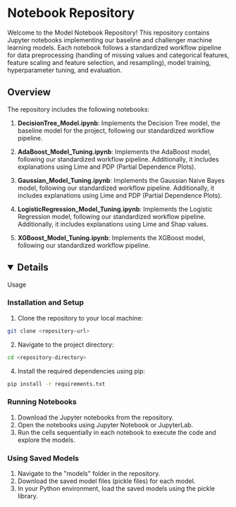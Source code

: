 # Notebook Repository

Welcome to the Model Notebook Repository! This repository contains Jupyter notebooks implementing our baseline and challenger machine learning models. Each notebook follows a standardized workflow pipeline for data preprocessing (handling of missing values and categorical features, feature scaling and feature selection, and resampling), model training, hyperparameter tuning, and evaluation.

## Overview

The repository includes the following notebooks:

1. **DecisionTree_Model.ipynb**: Implements the Decision Tree model, the baseline model for the project, following our standardized workflow pipeline.

2. **AdaBoost_Model_Tuning.ipynb**: Implements the AdaBoost model, following our standardized workflow pipeline. Additionally, it includes explanations using Lime and PDP (Partial Dependence Plots).

3. **Gaussian_Model_Tuning.ipynb**: Implements the Gaussian Naive Bayes model, following our standardized workflow pipeline. Additionally, it includes explanations using Lime and PDP (Partial Dependence Plots).

4. **LogisticRegression_Model_Tuning.ipynb**: Implements the Logistic Regression model, following our standardized workflow pipeline. Additionally, it includes explanations using Lime and Shap values.

5. **XGBoost_Model_Tuning.ipynb**: Implements the XGBoost model, following our standardized workflow pipeline.

## <details open>
<summary>Usage</summary>
  
### Installation and Setup
1. Clone the repository to your local machine:
```bash
git clone <repository-url>
```
2. Navigate to the project directory:
```bash
cd <repository-directory>
```
4. Install the required dependencies using pip:
```bash
pip install -r requirements.txt
```
### Running Notebooks
1. Download the Jupyter notebooks from the repository.
2. Open the notebooks using Jupyter Notebook or JupyterLab.
3. Run the cells sequentially in each notebook to execute the code and explore the models.

### Using Saved Models
1. Navigate to the "models" folder in the repository.
2. Download the saved model files (pickle files) for each model.
3. In your Python environment, load the saved models using the pickle library.

</details>
